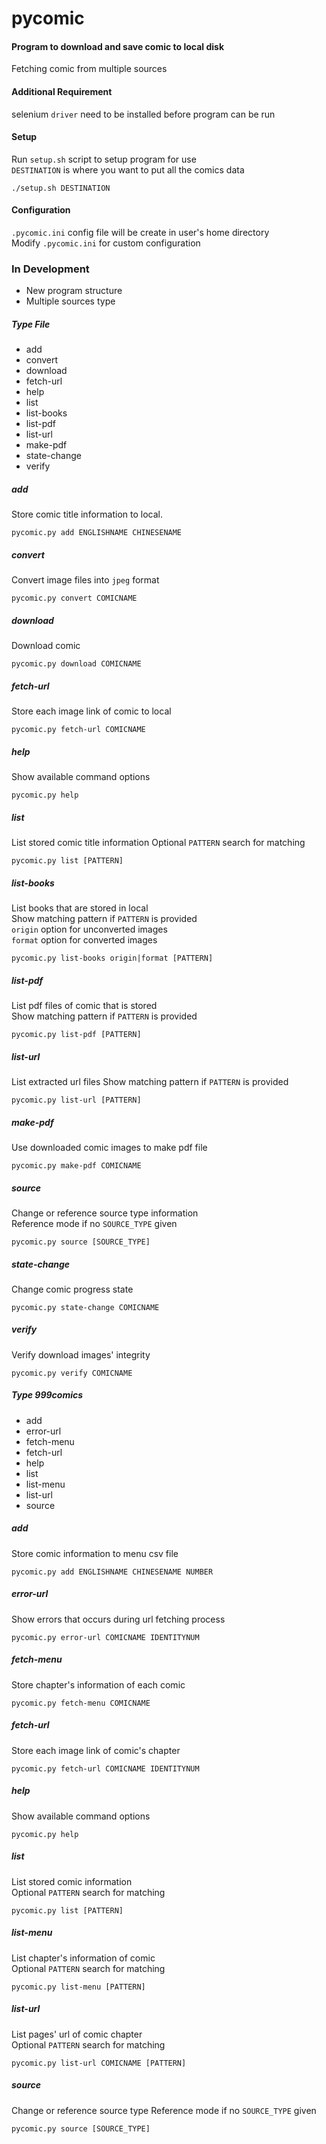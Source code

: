 # pycomic
#### Program to download and save comic to local disk
Fetching comic from multiple sources

#### Additional Requirement
selenium `driver` need to be installed before program can be run

#### Setup
Run `setup.sh` script to setup program for use  
`DESTINATION` is where you want to put all the comics data

    ./setup.sh DESTINATION

#### Configuration
`.pycomic.ini` config file will be create in user's home directory  
Modify `.pycomic.ini` for custom configuration

### In Development
- New program structure
- Multiple sources type

##### Type File
- add
- convert
- download
- fetch-url
- help
- list
- list-books
- list-pdf
- list-url
- make-pdf
- state-change
- verify

##### add
Store comic title information to local.

    pycomic.py add ENGLISHNAME CHINESENAME

##### convert
Convert image files into `jpeg` format

    pycomic.py convert COMICNAME

##### download
Download comic

    pycomic.py download COMICNAME

##### fetch-url
Store each image link of comic to local  

    pycomic.py fetch-url COMICNAME

##### help
Show available command options

    pycomic.py help

##### list
List stored comic title information
Optional `PATTERN` search for matching

    pycomic.py list [PATTERN]

##### list-books
List books that are stored in local  
Show matching pattern if `PATTERN` is provided  
`origin` option for unconverted images  
`format` option for converted images

    pycomic.py list-books origin|format [PATTERN]

##### list-pdf
List pdf files of comic that is stored  
Show matching pattern if `PATTERN` is provided

    pycomic.py list-pdf [PATTERN]

##### list-url
List extracted url files
Show matching pattern if `PATTERN` is provided

    pycomic.py list-url [PATTERN]

##### make-pdf
Use downloaded comic images to make pdf file  

    pycomic.py make-pdf COMICNAME

##### source
Change or reference source type information  
Reference mode if no `SOURCE_TYPE` given

    pycomic.py source [SOURCE_TYPE]

##### state-change
Change comic progress state

    pycomic.py state-change COMICNAME

##### verify
Verify download images' integrity

    pycomic.py verify COMICNAME


##### Type 999comics
- add
- error-url
- fetch-menu
- fetch-url
- help
- list
- list-menu
- list-url
- source

##### add
Store comic information to menu csv file

    pycomic.py add ENGLISHNAME CHINESENAME NUMBER

##### error-url
Show errors that occurs during url fetching process

    pycomic.py error-url COMICNAME IDENTITYNUM

##### fetch-menu
Store chapter's information of each comic

    pycomic.py fetch-menu COMICNAME

##### fetch-url
Store each image link of comic's chapter

    pycomic.py fetch-url COMICNAME IDENTITYNUM

##### help
Show available command options

    pycomic.py help

##### list
List stored comic information  
Optional `PATTERN` search for matching

    pycomic.py list [PATTERN]

##### list-menu
List chapter's information of comic  
Optional `PATTERN` search for matching 

    pycomic.py list-menu [PATTERN]

##### list-url
List pages' url of comic chapter  
Optional `PATTERN` search for matching

    pycomic.py list-url COMICNAME [PATTERN]

##### source
Change or reference source type
Reference mode if no `SOURCE_TYPE` given

    pycomic.py source [SOURCE_TYPE]
